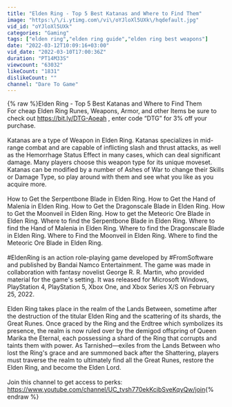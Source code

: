 ```yaml
---
title: "Elden Ring - Top 5 Best Katanas and Where to Find Them"
image: "https:\/\/i.ytimg.com\/vi\/oYJloXl5UXk\/hqdefault.jpg"
vid_id: "oYJloXl5UXk"
categories: "Gaming"
tags: ["elden ring","elden ring guide","elden ring best weapons"]
date: "2022-03-12T10:09:16+03:00"
vid_date: "2022-03-10T17:00:36Z"
duration: "PT14M33S"
viewcount: "63032"
likeCount: "1831"
dislikeCount: ""
channel: "Dare To Game"
---
```

{% raw %}Elden Ring - Top 5 Best Katanas and Where to Find Them<br />For cheap Elden Ring Runes, Weapons, Armor, and other Items be sure to check out <a rel="nofollow" target="blank" href="https://bit.ly/DTG-Aoeah">https://bit.ly/DTG-Aoeah</a> , enter code “DTG” for 3% off your purchase.<br /><br />Katanas are a type of Weapon in Elden Ring. Katanas specializes in mid-range combat and are capable of inflicting slash and thrust attacks, as well as the Hemorrhage Status Effect in many cases, which can deal significant damage. Many players choose this weapon type for its unique moveset. Katanas can be modified by a number of Ashes of War to change their Skills or Damage Type, so play around with them and see what you like as you acquire more.<br /><br />How to Get the Serpentbone Blade in Elden Ring. How to Get the Hand of Malenia in Elden Ring. How to Get the Dragonscale Blade in Elden Ring. How to Get the Moonveil in Elden Ring. How to get the Meteoric Ore Blade in Elden Ring. Where to find the Serpentbone Blade in Elden Ring. Where to find the Hand of Malenia in Elden Ring. Where to find the Dragonscale Blade in Elden Ring. Where to Find the Moonveil in Elden Ring. Where to find the Meteoric Ore Blade in Elden Ring.<br /><br />#EldenRing is an action role-playing game developed by #FromSoftware and published by Bandai Namco Entertainment. The game was made in collaboration with fantasy novelist George R. R. Martin, who provided material for the game's setting. It was released for Microsoft Windows, PlayStation 4, PlayStation 5, Xbox One, and Xbox Series X/S on February 25, 2022.<br /><br />Elden Ring takes place in the realm of the Lands Between, sometime after the destruction of the titular Elden Ring and the scattering of its shards, the Great Runes. Once graced by the Ring and the Erdtree which symbolizes its presence, the realm is now ruled over by the demigod offspring of Queen Marika the Eternal, each possessing a shard of the Ring that corrupts and taints them with power. As Tarnished—exiles from the Lands Between who lost the Ring's grace and are summoned back after the Shattering, players must traverse the realm to ultimately find all the Great Runes, restore the Elden Ring, and become the Elden Lord.<br /><br />Join this channel to get access to perks:<br /><a rel="nofollow" target="blank" href="https://www.youtube.com/channel/UC_tvsh770ekKcibSveKqyQw/join">https://www.youtube.com/channel/UC_tvsh770ekKcibSveKqyQw/join</a>{% endraw %}
